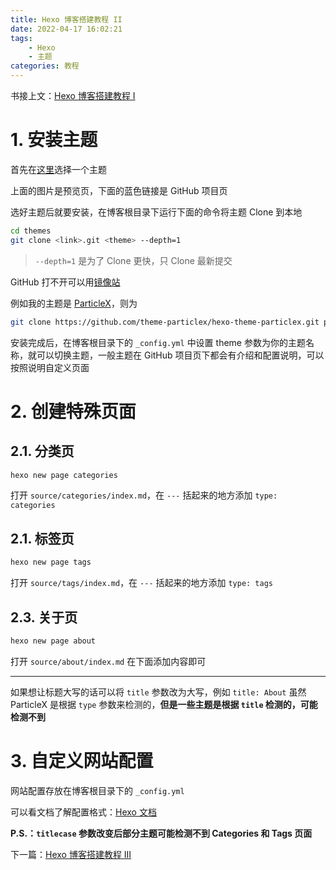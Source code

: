 ```yaml
---
title: Hexo 博客搭建教程 II
date: 2022-04-17 16:02:21
tags:
    - Hexo
    - 主题
categories: 教程
---
```


书接上文：[Hexo 博客搭建教程 I](/2022/04/17/hexo-blog-1)

<!-- more -->

# 1. 安装主题

首先在[这里](https://hexo.io/themes)选择一个主题

上面的图片是预览页，下面的蓝色链接是 GitHub 项目页

选好主题后就要安装，在博客根目录下运行下面的命令将主题 Clone 到本地

```bash
cd themes
git clone <link>.git <theme> --depth=1
```

> `--depth=1` 是为了 Clone 更快，只 Clone 最新提交

GitHub 打不开可以用[镜像站](https://hub.njuu.cf)

例如我的主题是 [ParticleX](https://github.com/theme-particlex/hexo-theme-particlex)，则为

```bash
git clone https://github.com/theme-particlex/hexo-theme-particlex.git particlex --depth=1
```

安装完成后，在博客根目录下的 `_config.yml` 中设置 theme 参数为你的主题名称，就可以切换主题，一般主题在 GitHub 项目页下都会有介绍和配置说明，可以按照说明自定义页面

# 2. 创建特殊页面

## 2.1. 分类页

```bash
hexo new page categories
```

打开 `source/categories/index.md`，在 `---` 括起来的地方添加 `type: categories`

## 2.1. 标签页

```bash
hexo new page tags
```

打开 `source/tags/index.md`，在 `---` 括起来的地方添加 `type: tags`

## 2.3. 关于页

```bash
hexo new page about
```

打开 `source/about/index.md` 在下面添加内容即可

---

如果想让标题大写的话可以将 `title` 参数改为大写，例如 `title: About`
虽然 ParticleX 是根据 `type` 参数来检测的，**但是一些主题是根据 `title` 检测的，可能检测不到**

# 3. 自定义网站配置

网站配置存放在博客根目录下的 `_config.yml`

可以看文档了解配置格式：[Hexo 文档](https://hexo.io/zh-cn/docs/configuration.html)

**P.S.：`titlecase` 参数改变后部分主题可能检测不到 Categories 和 Tags 页面**

下一篇：[Hexo 博客搭建教程 III](/2022/04/17/hexo-blog-3)
